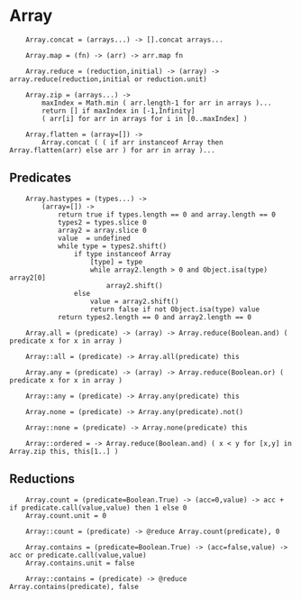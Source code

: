 # Array

		
		Array.concat = (arrays...) -> [].concat arrays...
		
		Array.map = (fn) -> (arr) -> arr.map fn
				
		Array.reduce = (reduction,initial) -> (array) -> array.reduce(reduction,initial or reduction.unit)
	
		Array.zip = (arrays...) ->
			maxIndex = Math.min ( arr.length-1 for arr in arrays )...
			return [] if maxIndex in [-1,Infinity]
			( arr[i] for arr in arrays for i in [0..maxIndex] )
		
		Array.flatten = (array=[]) ->
			Array.concat ( ( if arr instanceof Array then Array.flatten(arr) else arr ) for arr in array )...
		

## Predicates

		
		Array.hastypes = (types...) ->
			(array=[]) ->
				return true if types.length == 0 and array.length == 0
				types2 = types.slice 0
				array2 = array.slice 0
				value  = undefined
				while type = types2.shift()
					if type instanceof Array
						[type] = type
						while array2.length > 0 and Object.isa(type) array2[0]
							array2.shift()
					else
						value = array2.shift()
						return false if not Object.isa(type) value
				return types2.length == 0 and array2.length == 0
			
		Array.all = (predicate) -> (array) -> Array.reduce(Boolean.and) ( predicate x for x in array )
		
		Array::all = (predicate) -> Array.all(predicate) this
		
		Array.any = (predicate) -> (array) -> Array.reduce(Boolean.or) ( predicate x for x in array )
		
		Array::any = (predicate) -> Array.any(predicate) this
		
		Array.none = (predicate) -> Array.any(predicate).not()
		
		Array::none = (predicate) -> Array.none(predicate) this	
			
		Array::ordered = -> Array.reduce(Boolean.and) ( x < y for [x,y] in Array.zip this, this[1..] )
				

## Reductions

		
		Array.count = (predicate=Boolean.True) -> (acc=0,value) -> acc + if predicate.call(value,value) then 1 else 0
		Array.count.unit = 0
		
		Array::count = (predicate) -> @reduce Array.count(predicate), 0
		
		Array.contains = (predicate=Boolean.True) -> (acc=false,value) -> acc or predicate.call(value,value)
		Array.contains.unit = false
		
		Array::contains = (predicate) -> @reduce Array.contains(predicate), false
		
